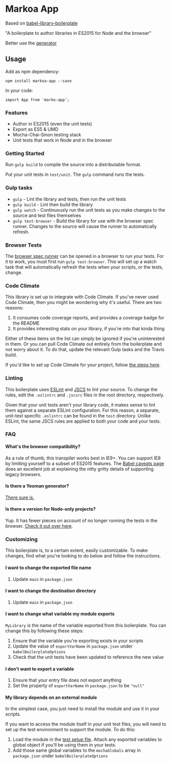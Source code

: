 # Markoa App

Based on [babel-library-boilerplate](https://github.com/babel/babel-library-boilerplate)

"A boilerplate to author libraries in ES2015 for Node and the browser"

Better use the [generator](generator-es6-library-boilerplate)

## Usage

Add as npm dependency:

`npm install markoa-app --save`

In your code:

`import App from 'marko-app';`

### Features

- Author in ES2015 (even the unit tests)
- Export as ES5 & UMD
- Mocha-Chai-Sinon testing stack
- Unit tests that work in Node and in the browser

### Getting Started

Run `gulp build` to compile the source into a distributable format.

Put your unit tests in `test/unit`. The `gulp` command runs the tests.

### Gulp tasks

- `gulp` - Lint the library and tests, then run the unit tests
- `gulp build` - Lint then build the library
- `gulp watch` - Continuously run the unit tests as you make changes to the source
   and test files themselves
- `gulp test-browser` - Build the library for use with the browser spec runner.
  Changes to the source will cause the runner to automatically refresh.

### Browser Tests

The [browser spec runner](https://github.com/babel/babel-library-boilerplate/blob/master/test/runner.html)
can be opened in a browser to run your tests. For it to work, you must first run `gulp test-browser`. This
will set up a watch task that will automatically refresh the tests when your scripts, or the tests, change.

### Code Climate

This library is set up to integrate with Code Climate. If you've never used Code Climate, then you might be wondering
why it's useful. There are two reasons:

1. It consumes code coverage reports, and provides a coverage badge for the README
2. It provides interesting stats on your library, if you're into that kinda thing

Either of these items on the list can simply be ignored if you're uninterested in them. Or you can pull Code Climate
out entirely from the boilerplate and not worry about it. To do that, update the relevant Gulp tasks and the Travis
build.

If you'd like to set up Code Climate for your project, follow [the steps here](https://github.com/babel/babel-library-boilerplate/wiki/Code-Climate).

### Linting

This boilerplate uses [ESLint](http://eslint.org/)
and [JSCS](http://jscs.info/rules.html) to lint your source. To change the rules,
edit the `.eslintrc` and `.jscsrc` files in the root directory, respectively.

Given that your unit tests aren't your library code, it makes sense to
lint them against a separate ESLint configuration. For this reason, a
separate, unit-test specific `.eslintrc` can be found in the `test`
directory. Unlike ESLint, the same JSCS rules are applied to both your code
and your tests.

### FAQ

#### What's the browser compatibility?

As a rule of thumb, this transpiler works best in IE9+. You can support IE8 by limiting yourself
to a subset of ES2015 features. The [Babel caveats page](http://babeljs.io/docs/usage/caveats/) does an
excellent job at explaining the nitty gritty details of supporting legacy browsers.

#### Is there a Yeoman generator?

[There sure is.](https://github.com/thejameskyle/generator-es6-library-boilerplate)

#### Is there a version for Node-only projects?

Yup. It has fewer pieces on account of no longer running the tests in the browser.
[Check it out over here](https://github.com/jmeas/es6-node-boilerplate).

### Customizing

This boilerplate is, to a certain extent, easily customizable. To make changes,
find what you're looking to do below and follow the instructions.

#### I want to change the exported file name

1. Update `main` in `package.json`

#### I want to change the destination directory

1. Update `main` in `package.json`

#### I want to change what variable my module exports

`MyLibrary` is the name of the variable exported from this boilerplate. You can change this by following
these steps:

1. Ensure that the variable you're exporting exists in your scripts
2. Update the value of `exportVarName` in `package.json` under `babelBoilerplateOptions`
3. Check that the unit tests have been updated to reference the new value

#### I don't want to export a variable

1. Ensure that your entry file does not export anything
2. Set the property of `exportVarName` in `package.json` to be `"null"`

#### My library depends on an external module

In the simplest case, you just need to install the module and use it in your scripts.

If you want to access the module itself in your unit test files, you will need to set up the
test environment to support the module. To do this:

1. Load the module in the [test setup file](https://github.com/babel/babel-library-boilerplate/blob/master/test/setup/setup.js).
  Attach any exported variables to global object if you'll be using them in your tests.
2. Add those same global variables to the `mochaGlobals` array in `package.json` under
  `babelBoilerplateOptions`
